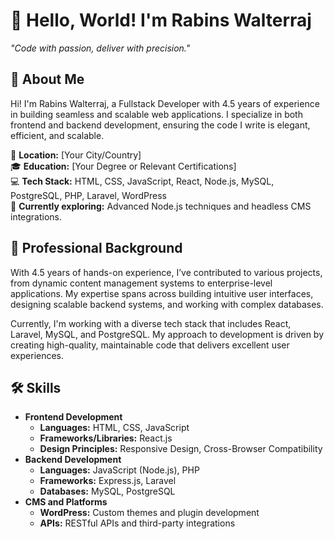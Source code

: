 <h1>👋 Hello, World! I'm Rabins Walterraj</h1>
<p><em>"Code with passion, deliver with precision."</em></p>

<h2>🌟 About Me</h2>
<p>Hi! I'm Rabins Walterraj, a Fullstack Developer with 4.5 years of experience in building seamless and scalable web applications. I specialize in both frontend and backend development, ensuring the code I write is elegant, efficient, and scalable.</p>

<p>🏡 <strong>Location:</strong> [Your City/Country]<br>
🎓 <strong>Education:</strong> [Your Degree or Relevant Certifications]<br>
💻 <strong>Tech Stack:</strong> HTML, CSS, JavaScript, React, Node.js, MySQL, PostgreSQL, PHP, Laravel, WordPress<br>
🌱 <strong>Currently exploring:</strong> Advanced Node.js techniques and headless CMS integrations.</p>

<h2>💼 Professional Background</h2>
<p>With 4.5 years of hands-on experience, I’ve contributed to various projects, from dynamic content management systems to enterprise-level applications. My expertise spans across building intuitive user interfaces, designing scalable backend systems, and working with complex databases.</p>
<p>Currently, I'm working with a diverse tech stack that includes React, Laravel, MySQL, and PostgreSQL. My approach to development is driven by creating high-quality, maintainable code that delivers excellent user experiences.</p>

<h2>🛠️ Skills</h2>
<ul>
  <li><strong>Frontend Development</strong>
    <ul>
      <li><strong>Languages:</strong> HTML, CSS, JavaScript</li>
      <li><strong>Frameworks/Libraries:</strong> React.js</li>
      <li><strong>Design Principles:</strong> Responsive Design, Cross-Browser Compatibility</li>
    </ul>
  </li>
  <li><strong>Backend Development</strong>
    <ul>
      <li><strong>Languages:</strong> JavaScript (Node.js), PHP</li>
      <li><strong>Frameworks:</strong> Express.js, Laravel</li>
      <li><strong>Databases:</strong> MySQL, PostgreSQL</li>
    </ul>
  </li>
  <li><strong>CMS and Platforms</strong>
    <ul>
      <li><strong>WordPress:</strong> Custom themes and plugin development</li>
      <li><strong>APIs:</strong> RESTful APIs and third-party integrations</li>
    </ul>
  </li>
</ul>
